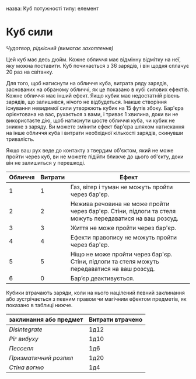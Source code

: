 назва: Куб потужності типу: елемент

# Куб сили
_Чудотвор, рідкісний (вимагає захоплення)_

Цей куб має десь дюйм. Кожне обличчя має відмінну відмітку на неї, яку можна поставити. Куб починається з 36 зарядів, і він щодня сплачує 20 раз на світанку.

Для того, щоб натиснути на обличчя куба, витрата ряду зарядів, заснованих на обраному обличчі, як це показано в кубі силових ефектів. Кожне обличчя має інший ефект. Якщо кубик має недостатній рівень зарядів, що залишився, нічого не відбудеться. Інакше створіння існування невидимої сили утворюють кубик на 15 футів збоку. Бар'єра орієнтована на вас, рухається з вами, і триває 1 хвилина, доки ви не використаєте дію, щоб натиснути шосте обличчя куба, чи кубик не зникне з заряду. Ви можете змінити ефект бар'єра шляхом натискання на інше обличчя куба і витрати необхідної кількості зарядів, скинувши тривалість.

Якщо ваш рух веде до контакту з твердим об'єктом, який не може пройти через куб, ви не можете підійти ближче до цього об'єкту, доки він не залишиться у перешкоді.

| Обличчя | Витрати | Ефект                                                                                                   |
| ------- | ------- | ------------------------------------------------------------------------------------------------------- |
| 1       | 1       | Газ, вітер і туман не можуть пройти через бар'єр.                                                       |
| 2       | 2       | Нежива речовина не може пройти через бар'єр. Стіни, підлоги та стеля можуть передаватися на ваш розсуд. |
| 3       | 3       | Життя не може пройти через бар'єр.                                                                      |
| 4       | 4       | Ефекти правопису не можуть пройти через бар'єр.                                                         |
| 5       | 5       | Ніщо не може пройти через бар'єр. Стіни, підлоги та стеля можуть передаватися на ваш розсуд.            |
| 6       | 0       | Бар’єр деактивується.                                                                                   |

Кубики втрачають заряди, коли на нього націлений певний заклинання або зустрічається з певним правом чи магічним ефектом предметів, як показано в таблиці нижче.

| заклинання або предмет | Витрати втрачено |
| ---------------------- | ---------------- |
| _Disintegrate_         | 1д12             |
| _Ріг вибуху_           | 1д10             |
| _Песселл_              | 1д6              |
| _Призматичний розпил_  | 1д20             |
| _Стіна вогню_          | 1д4              |